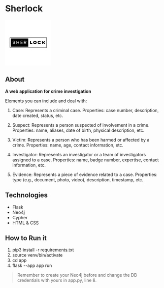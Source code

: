 # Sherlock

<img src="/app/static/SHERLOCK.png"  width="150" height="150">


## About
**A web application for crime investigation**

Elements you can include and deal with: 
1. Case: Represents a criminal case.
Properties: case number, description, date created, status, etc.

2. Suspect: Represents a person suspected of involvement in a crime.
Properties: name, aliases, date of birth, physical description, etc.

3. Victim: Represents a person who has been harmed or affected by a crime.
Properties: name, age, contact information, etc.

4. Investigator: Represents an investigator or a team of investigators assigned to a case.
Properties: name, badge number, expertise, contact information, etc.

5. Evidence: Represents a piece of evidence related to a case.
Properties: type (e.g., document, photo, video), description, timestamp, etc.

## Technologies
- Flask
- Neo4j
- Cypher
- HTML & CSS

## How to Run it
1. pip3 install -r requirements.txt
2. source venv/bin/activate
3. cd app
4. flask --app app run
> Remember to create your Neo4j before and change the DB credentials with yours in app.py, line 8.
